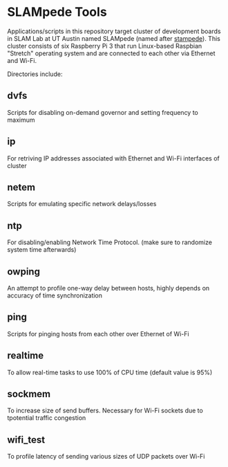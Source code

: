 # SLAMpede Tools

Applications/scripts in this repository target cluster of development boards in SLAM Lab at UT Austin named SLAMpede (named after [stampede](https://www.tacc.utexas.edu/systems/stampede)). This cluster consists of six Raspberry Pi 3 that run Linux-based Raspbian "Stretch" operating system and are connected to each other via Ethernet and Wi-Fi.

Directories include:

## dvfs
Scripts for disabling on-demand governor and setting frequency to maximum   

## ip
For retriving IP addresses associated with Ethernet and Wi-Fi interfaces of cluster

## netem
Scripts for emulating specific network delays/losses 

## ntp
For disabling/enabling Network Time Protocol.  (make sure to randomize system time afterwards)

## owping
An attempt to profile one-way delay between hosts, highly depends on accuracy of time synchronization

## ping
Scripts for pinging hosts from each other over Ethernet of Wi-Fi

## realtime
To allow real-time tasks to use 100% of CPU time (default value is 95%)

## sockmem
To increase size of send buffers. Necessary for Wi-Fi sockets due to tpotential traffic congestion

## wifi_test
To profile latency of sending various sizes of UDP packets over Wi-Fi
